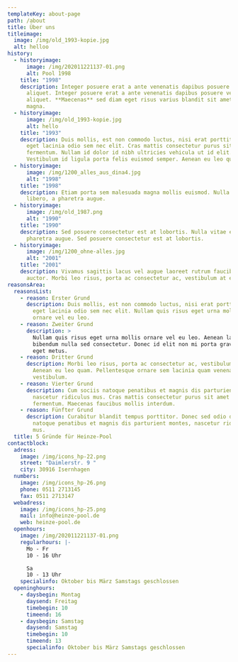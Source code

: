 ```yaml
---
templateKey: about-page
path: /about
title: Über uns
titleimage:
  image: /img/old_1993-kopie.jpg
  alt: helloo
history:
  - historyimage:
      image: /img/202011221137-01.png
      alt: Pool 1998
    title: "1998"
    description: Integer posuere erat a ante venenatis dapibus posuere velit
      aliquet. Integer posuere erat a ante venenatis dapibus posuere velit
      aliquet. **Maecenas** sed diam eget risus varius blandit sit amet non
      magna.
  - historyimage:
      image: /img/old_1993-kopie.jpg
      alt: hello
    title: "1993"
    description: Duis mollis, est non commodo luctus, nisi erat porttitor ligula,
      eget lacinia odio sem nec elit. Cras mattis consectetur purus sit amet
      fermentum. Nullam id dolor id nibh ultricies vehicula ut id elit.
      Vestibulum id ligula porta felis euismod semper. Aenean eu leo quam.
  - historyimage:
      image: /img/1200_alles_aus_dina4.jpg
      alt: "1998"
    title: "1998"
    description: Etiam porta sem malesuada magna mollis euismod. Nulla vitae elit
      libero, a pharetra augue.
  - historyimage:
      image: /img/old_1987.png
      alt: "1990"
    title: "1990"
    description: Sed posuere consectetur est at lobortis. Nulla vitae elit libero, a
      pharetra augue. Sed posuere consectetur est at lobortis.
  - historyimage:
      image: /img/1200_ohne-alles.jpg
      alt: "2001"
    title: "2001"
    description: Vivamus sagittis lacus vel augue laoreet rutrum faucibus dolor
      auctor. Morbi leo risus, porta ac consectetur ac, vestibulum at eros.
reasonsArea:
  reasonsList:
    - reason: Erster Grund
      description: Duis mollis, est non commodo luctus, nisi erat porttitor ligula,
        eget lacinia odio sem nec elit. Nullam quis risus eget urna mollis
        ornare vel eu leo.
    - reason: Zweiter Grund
      description: >
        Nullam quis risus eget urna mollis ornare vel eu leo. Aenean lacinia
        bibendum nulla sed consectetur. Donec id elit non mi porta gravida at
        eget metus.
    - reason: Dritter Grund
      description: Morbi leo risus, porta ac consectetur ac, vestibulum at eros.
        Aenean eu leo quam. Pellentesque ornare sem lacinia quam venenatis
        vestibulum.
    - reason: Vierter Grund
      description: Cum sociis natoque penatibus et magnis dis parturient montes,
        nascetur ridiculus mus. Cras mattis consectetur purus sit amet
        fermentum. Maecenas faucibus mollis interdum.
    - reason: Fünfter Grund
      description: Curabitur blandit tempus porttitor. Donec sed odio dui. Cum sociis
        natoque penatibus et magnis dis parturient montes, nascetur ridiculus
        mus.
  title: 5 Gründe für Heinze-Pool
contactblock:
  adress:
    image: /img/icons_hp-22.png
    street: "Daimlerstr. 9 "
    city: 30916 Isernhagen
  numbers:
    image: /img/icons_hp-26.png
    phone: 0511 2713145
    fax: 0511 2713147
  webadress:
    image: /img/icons_hp-25.png
    mail: info@heinze-pool.de
    web: heinze-pool.de
  openhours:
    image: /img/202011221137-01.png
    regularhours: |-
      Mo - Fr
      10 - 16 Uhr

      Sa
      10 - 13 Uhr
    specialinfo: Oktober bis März Samstags geschlossen
  openinghours:
    - daysbegin: Montag
      daysend: Freitag
      timebegin: 10
      timeend: 16
    - daysbegin: Samstag
      daysend: Samstag
      timebegin: 10
      timeend: 13
      specialinfo: Oktober bis März Samstags geschlossen
---
```


